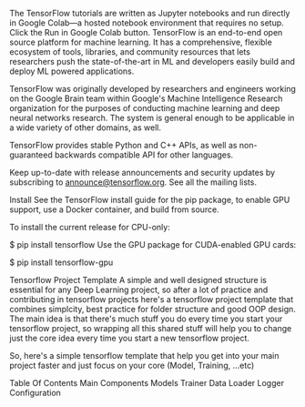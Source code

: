 The TensorFlow tutorials are written as Jupyter notebooks and run directly in Google Colab—a hosted notebook environment that requires no setup. Click the Run in Google Colab button.
TensorFlow is an end-to-end open source platform for machine learning. It has a comprehensive, flexible ecosystem of tools, libraries, and community resources that lets researchers push the state-of-the-art in ML and developers easily build and deploy ML powered applications.

TensorFlow was originally developed by researchers and engineers working on the Google Brain team within Google's Machine Intelligence Research organization for the purposes of conducting machine learning and deep neural networks research. The system is general enough to be applicable in a wide variety of other domains, as well.

TensorFlow provides stable Python and C++ APIs, as well as non-guaranteed backwards compatible API for other languages.

Keep up-to-date with release announcements and security updates by subscribing to announce@tensorflow.org. See all the mailing lists.

Install
See the TensorFlow install guide for the pip package, to enable GPU support, use a Docker container, and build from source.

To install the current release for CPU-only:

$ pip install tensorflow
Use the GPU package for CUDA-enabled GPU cards:

$ pip install tensorflow-gpu

Tensorflow Project Template
A simple and well designed structure is essential for any Deep Learning project, so after a lot of practice and contributing in tensorflow projects here's a tensorflow project template that combines simplcity, best practice for folder structure and good OOP design. The main idea is that there's much stuff you do every time you start your tensorflow project, so wrapping all this shared stuff will help you to change just the core idea every time you start a new tensorflow project.

So, here's a simple tensorflow template that help you get into your main project faster and just focus on your core (Model, Training, ...etc)

Table Of Contents
Main Components
Models
Trainer
Data Loader
Logger
Configuration


